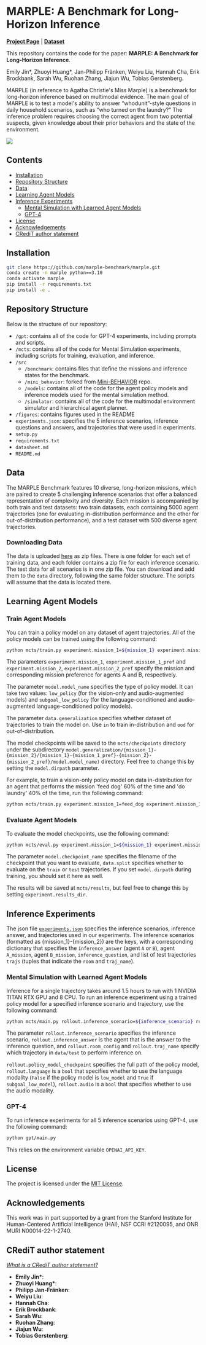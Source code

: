 # MARPLE: A Benchmark for Long-Horizon Inference
[**Project Page**](https://marple-benchmark.github.io/) | [**Dataset**](https://drive.google.com/drive/folders/1zXsErNVOMYjBMWzTnmZS4e4aIljWlRce?usp=sharing)

This repository contains the code for the paper: **MARPLE: A Benchmark for Long-Horizon Inference**.

Emily Jin\*, Zhuoyi Huang\*, Jan-Philipp Fränken, Weiyu Liu, Hannah Cha, Erik Brockbank, Sarah Wu, Ruohan Zhang, Jiajun Wu, Tobias Gerstenberg.
 
MARPLE (in reference to Agatha Christie's Miss Marple) is a benchmark for long-horizon inference based on multimodal evidence. The main goal of MARPLE is to test a model's ability to answer “whodunit”-style questions in daily household scenarios, such as “who turned on the laundry?” The inference problem requires choosing the correct agent from two potential suspects, given knowledge about their prior behaviors and the state of the environment.

<!-- **Inference Scenario Setup.** Two agents, A and B, each perform a mission, such as “do laundry” and "change clothes." To complete their mission, each agent must interact with the environment, causing changes in the world and leaving evidence of its activity. A “whodunit” question is constructed by selecting a state that is unique to one agent’s trajectory. For example, a state that is unique to agent A is “laundry is on,” so we pose the question: "Which agent turned on the laundry?" To answer “whodunit” questions, models must leverage evidence in the form of multimodal observations from each agent’s activity history. 
-->

![](https://github.com/marple-benchmark/marple/blob/main/figures/main.png)

## Contents
- [Installation](#installation)
- [Repository Structure](#folder-structure)
- [Data](#data)
- [Learning Agent Models](#learning-agent-models) 
- [Inference Experiments](#inference-experiments)
  - [Mental Simulation with Learned Agent Models](#mental-simulation-with-learned-agent-models)
  - [GPT-4](#gpt-4)
- [License](#license)
- [Acknowledgements](#acknowledgements)
- [CRediT author statement](#credit-author-statement)

## Installation
```bash
git clone https://github.com/marple-benchmark/marple.git
conda create -n marple python==3.10
conda activate marple
pip install -r requirements.txt
pip install -e .
```

## Repository Structure
Below is the structure of our repository:

- `/gpt`: contains all of the code for GPT-4 experiments, including prompts and scripts.
- `/mcts`: contains all of the code for Mental Simulation experiments, including scripts for training, evaluation, and inference.
- `/src`
  - `/benchmark`: contains files that define the missions and inference states for the benchmark.
  - `/mini_behavior`: forked from [Mini-BEHAVIOR](https://github.com/StanfordVL/mini_behavior) repo.
  - `/models`: contains all of the code for the agent policy models and inference models used for the mental simulation method.
  - `/simulator`: contains all of the code for the multimodal environment simulator and hierarchical agent planner.
- `/figures`: contains figures used in the README
- `experiments.json`: specifies the 5 inference scenarios, inference questions and answers, and trajectories that were used in experiments.
- `setup.py`
- `requirements.txt`
- `datasheet.md`
- `README.md`

## Data
The MARPLE Benchmark features 10 diverse, long-horizon missions, which are paired to create 5 challenging inference scenarios that offer a balanced representation of complexity and diversity. Each mission is accompanied by both train and test datasets: two train datasets, each containing 5000 agent trajectories (one for evaluating in-distribution performance and the other for out-of-distribution performance), and a test dataset with 500 diverse agent trajectories.

### Downloading Data
The data is uploaded [here](https://drive.google.com/drive/folders/1zXsErNVOMYjBMWzTnmZS4e4aIljWlRce?usp=sharing) as zip files. There is one folder for each set of training data, and each folder contains a zip file for each inference scenario. The test data for all scenarios is in one zip file. You can download and add them to the `data` directory, following the same folder structure. The scripts will assume that the data is located there.
<!-- ### Generating Data -->

## Learning Agent Models
### Train Agent Models
You can train a policy model on any dataset of agent trajectories. All of the policy models can be trained using the following command:
```bash
python mcts/train.py experiment.mission_1=${mission_1} experiment.mission_1_pref=${mission_1_pref} experiment.mission_2=${mission_2} experiment.mission_2_pref=${mission_2_pref} model.model_name=${model_name} data.generalization=${generalization}
```
The parameters `experiment.mission_1`, `experiment.mission_1_pref` and `experiment.mission_2`, `experiment.mission_2_pref` specify the mission and corresponding mission preference for agents A and B, respectively. 

The parameter `model.model_name` specifies the type of policy model. It can take two values: `low_policy` (for the vision-only and audio-augmented models) and `subgoal_low_policy` (for the language-conditioned and audio-augmented language-conditioned policy models). 

The parameter `data.generalization` specifies whether dataset of trajectories to train the model on. Use `in` to train in-distribution and `ood` for out-of-distribution.

The model checkpoints will be saved to the `mcts/checkpoints` directory under the subdirectory `model.generalization/{mission_1}-{mission_2}/{mission_1}-{mission_1_pref}-{mission_2}-{mission_2_pref}/model.model_name)` directory. Feel free to change this by setting the `model.dirpath` parameter. 

For example, to train a vision-only policy model on data in-distribution for an agent that performs the mission 'feed dog' 60% of the time and 'do laundry' 40% of the time, run the following command:
```bash
python mcts/train.py experiment.mission_1=feed_dog experiment.mission_1_pref=0.6 experiment.mission_2=take_shower experiment.mission_2_pref=0.4 model.model_name=low_policy data.generalization=in
```

### Evaluate Agent Models
To evaluate the model checkpoints, use the following command: 
```bash
python mcts/eval.py experiment.mission_1=${mission_1} experiment.mission_1_pref=${mission_1_pref} experiment.mission_2=${mission_2} experiment.mission_2_pref=${mission_2_pref} model.model_name=${model_name} model.checkpoint_name=${checkpoint_name} data.generalization=${generalization} data.split=${split}
```

The parameter `model.checkpoint_name` specifies the filename of the checkpoint that you want to evaluate, `data.split` specifies whether to evaluate on the `train` or `test` trajectories. If you set `model.dirpath` during training, you should set it here as well.

The results will be saved at `mcts/results`, but feel free to change this by setting `experiment.results_dir`.

## Inference Experiments
The json file [`experiments.json`](https://github.com/marple-benchmark/marple/blob/main/experiments.json) specifies the inference scenarios, inference answer, and trajectories used in our experiments. The inference scenarios (formatted as {mission_1}-{mission_2}) are the keys, with a corresponding dictionary that specifies the `inference_answer` (agent `A` or `B`), agent `A_mission`, agent `B_mission`, `inference_question`, and list of test trajectories `trajs` (tuples that indicate the `room` and `traj_name`).

### Mental Simulation with Learned Agent Models
Inference for a single trajectory takes around 1.5 hours to run with 1 NVIDIA TITAN RTX GPU and 8 CPU. To run an inference experiment using a trained policy model for a specified inference scenario and trajectory, use the following command:
```bash
python mcts/main.py rollout.inference_scenario=${inference_scenario} rollout.inference_answer=${inference_answer} rollout.policy_model_checkpoint=${policy_model_checkpoint} rollout.language=${language} rollout.audio=${audio} rollout.room_config=${room_config} rollout.traj_name=${traj_name} rollout.a_mission=${A_mission} rollout.a_pref=${A_mission_pref} rollout.b_mission=${B_mission} rollout.b_pref=${B_mission_pref} 
```
The parameter `rollout.inference_scenario` specifies the inference scenario, `rollout.inference_answer` is the agent that is the answer to the inference question, and `rollout.room_config` and `rollout.traj_name` specify which trajectory in `data/test` to perform inference on. 

`rollout.policy_model_checkpoint` specifies the full path of the policy model, `rollout.language` is a `bool` that specifies whether to use the language modality (`False` if the policy model is `low_model` and `True` if `subgoal_low_model`), `rollout.audio` is a `bool` that specifies whether to use the audio modality. 

### GPT-4
To run inference experiments for all 5 inference scenarios using GPT-4, use the following command:
```bash
python gpt/main.py 
```
This relies on the environment variable `OPENAI_API_KEY`.

## License
The project is licensed under the [MIT License](https://github.com/marple-benchmark/marple/blob/main/LICENSE).

## Acknowledgements
This work was in part supported by a grant from the Stanford Institute for Human-Centered Artificial Intelligence (HAI), NSF CCRI #2120095, and ONR MURI N00014-22-1-2740.

## CRediT author statement
*[What is a CRediT author statement?](https://www.elsevier.com/researcher/author/policies-and-guidelines/credit-author-statement)*

- **Emily Jin\***: 
- **Zhuoyi Huang\***: 
- **Philipp Jan-Fränken**: 
- **Weiyu Liu**:
- **Hannah Cha**:
- **Erik Brockbank**:
- **Sarah Wu**:  
- **Ruohan Zhang**:  
- **Jiajun Wu**: 
- **Tobias Gerstenberg**: 

<!-- 
## Citation
```
@inproceedings{,
  title = {},
  booktitle = {},
  author = {},
  year = {2024},
}
``` -->
